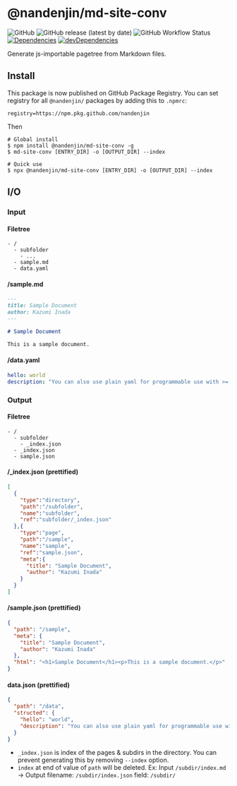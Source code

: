 # @nandenjin/md-site-conv
![GitHub](https://img.shields.io/github/license/nandenjin/md-site-conv?style=flat-square)
![GitHub release (latest by date)](https://img.shields.io/github/v/release/nandenjin/md-site-conv?style=flat-square)
![GitHub Workflow Status](https://img.shields.io/github/workflow/status/nandenjin/md-site-conv/CI?style=flat-square)
[![Dependencies](https://img.shields.io/david/nandenjin/md-site-conv?style=flat-square)](https://david-dm.org/nandenjin/md-site-conv)
[![devDependencies](https://img.shields.io/david/dev/nandenjin/md-site-conv?style=flat-square)](https://david-dm.org/nandenjin/md-site-conv?type=dev)

Generate js-importable pagetree from Markdown files.

## Install

This package is now published on GitHub Package Registry. You can set registry for all `@nandenjin/` packages by adding this to `.npmrc`:
```
registry=https://npm.pkg.github.com/nandenjin
```

Then 

```shell
# Global install
$ npm install @nandenjin/md-site-conv -g
$ md-site-conv [ENTRY_DIR] -o [OUTPUT_DIR] --index

# Quick use
$ npx @nandenjin/md-site-conv [ENTRY_DIR] -o [OUTPUT_DIR] --index
```

## I/O

### Input
#### Filetree
```
- /
  - subfolder
    - ...
  - sample.md
  - data.yaml
```

#### /sample.md
```markdown
---
title: Sample Document
author: Kazumi Inada
---

# Sample Document

This is a sample document.
```

#### /data.yaml
```yaml
hello: world
description: "You can also use plain yaml for programmable use with >= v1.2.0"
```

### Output
#### Filetree
```
- /
  - subfolder
    - _index.json
  - _index.json
  - sample.json
```

#### /_index.json (prettified)
```json
[
  {
    "type":"directory",
    "path":"/subfolder",
    "name":"subfolder",
    "ref":"subfolder/_index.json"
  },{
    "type":"page",
    "path":"/sample",
    "name":"sample",
    "ref":"sample.json",
    "meta":{
      "title": "Sample Document",
      "author": "Kazumi Inada"
    }
  }
]
```

#### /sample.json (prettified)
```json
{
  "path": "/sample",
  "meta": {
    "title": "Sample Document",
    "author": "Kazumi Inada"
  },
  "html": "<h1>Sample Document</h1><p>This is a sample document.</p>"
}
```

#### data.json (prettified)
```json
{
  "path": "/data",
  "structed": {
    "hello": "world",
    "description": "You can also use plain yaml for programmable use with >= v1.2.0"
  }
}
```

* `_index.json` is index of the pages & subdirs in the directory. You can prevent generating this by removing `--index` option.
* `index` at end of value of `path` will be deleted. Ex: Input `/subdir/index.md` -> Output filename: `/subdir/index.json` field: `/subdir/`
